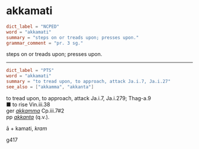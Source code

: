 # akkamati

``` toml
dict_label = "NCPED"
word = "akkamati"
summary = "steps on or treads upon; presses upon."
grammar_comment = "pr. 3 sg."
```

steps on or treads upon; presses upon.

--------------------

``` toml
dict_label = "PTS"
word = "akkamati"
summary = "to tread upon, to approach, attack Ja.i.7, Ja.i.27"
see_also = ["akkamma", "akkanta"]
```

to tread upon, to approach, attack Ja.i.7, Ja.i.279; Thag\-a.9  
■ to rise Vin.iii.38  
ger *[akkamma](akkamma.md)* Cp.iii.7#2  
pp *[akkanta](akkanta.md)* (q.v.).

ā \+ kamati, *kram*

g417

